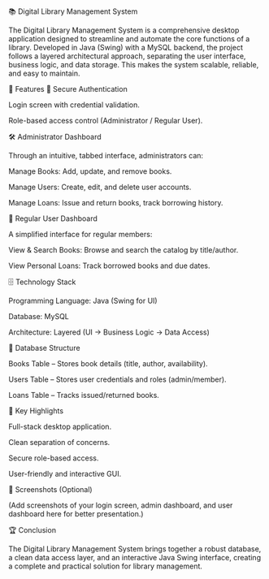 📚 Digital Library Management System

The Digital Library Management System is a comprehensive desktop application designed to streamline and automate the core functions of a library.
Developed in Java (Swing) with a MySQL backend, the project follows a layered architectural approach, separating the user interface, business logic, and data storage. This makes the system scalable, reliable, and easy to maintain.

🚀 Features
🔑 Secure Authentication

Login screen with credential validation.

Role-based access control (Administrator / Regular User).

🛠️ Administrator Dashboard

Through an intuitive, tabbed interface, administrators can:

Manage Books: Add, update, and remove books.

Manage Users: Create, edit, and delete user accounts.

Manage Loans: Issue and return books, track borrowing history.

👤 Regular User Dashboard

A simplified interface for regular members:

View & Search Books: Browse and search the catalog by title/author.

View Personal Loans: Track borrowed books and due dates.

🗄️ Technology Stack

Programming Language: Java (Swing for UI)

Database: MySQL

Architecture: Layered (UI → Business Logic → Data Access)

📂 Database Structure

Books Table – Stores book details (title, author, availability).

Users Table – Stores user credentials and roles (admin/member).

Loans Table – Tracks issued/returned books.

🎯 Key Highlights

Full-stack desktop application.

Clean separation of concerns.

Secure role-based access.

User-friendly and interactive GUI.

📸 Screenshots (Optional)

(Add screenshots of your login screen, admin dashboard, and user dashboard here for better presentation.)

🏆 Conclusion

The Digital Library Management System brings together a robust database, a clean data access layer, and an interactive Java Swing interface, creating a complete and practical solution for library management.
